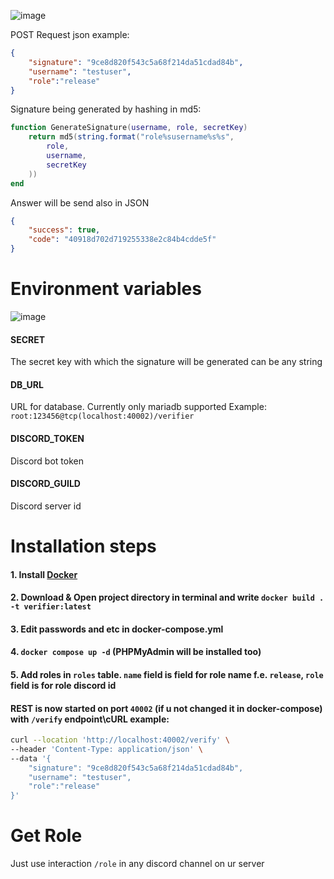 ![image](https://user-images.githubusercontent.com/126272940/221437702-8f3d6be1-79b5-47b3-b96f-acd3bc8349d4.png)

POST Request json example:
```JSON
{
    "signature": "9ce8d820f543c5a68f214da51cdad84b",
    "username": "testuser",
    "role":"release"
}
```

Signature being generated by hashing in md5:
```LUA
function GenerateSignature(username, role, secretKey)
    return md5(string.format("role%susername%s%s",
        role,
        username,
        secretKey
    ))    
end
```

Answer will be send also in JSON
```JSON
{
    "success": true,
    "code": "40918d702d719255338e2c84b4cdde5f"
}
```

# Environment variables
![image](https://user-images.githubusercontent.com/126272940/221438077-5fae0784-c212-41df-baaa-275681f6eef5.png)

#### SECRET
The secret key with which the signature will be generated can be any string

#### DB_URL
URL for database. Currently only mariadb supported
Example: `root:123456@tcp(localhost:40002)/verifier`

#### DISCORD_TOKEN
Discord bot token

#### DISCORD_GUILD
Discord server id

# Installation steps

#### 1. Install [Docker](https://docs.docker.com/engine/install/)

#### 2. Download & Open project directory in terminal and write `docker build . -t verifier:latest`

#### 3. Edit passwords and etc in docker-compose.yml

#### 4. `docker compose up -d` (PHPMyAdmin will be installed too)

#### 5. Add roles in `roles` table. `name` field is field for role name f.e. `release`, `role` field is for role discord id

#### REST is now started on port `40002` (if u not changed it in docker-compose) with `/verify` endpoint\cURL example: 
```BASH
curl --location 'http://localhost:40002/verify' \
--header 'Content-Type: application/json' \
--data '{
    "signature": "9ce8d820f543c5a68f214da51cdad84b",
    "username": "testuser",
    "role":"release"
}'
```

# Get Role
Just use interaction `/role` in any discord channel on ur server
